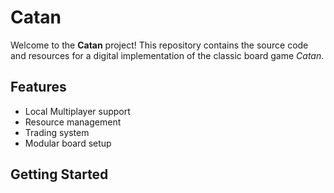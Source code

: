 # Catan

Welcome to the **Catan** project! This repository contains the source code and resources for a digital implementation of the classic board game *Catan*.

## Features

- Local Multiplayer support
- Resource management
- Trading system
- Modular board setup

## Getting Started

